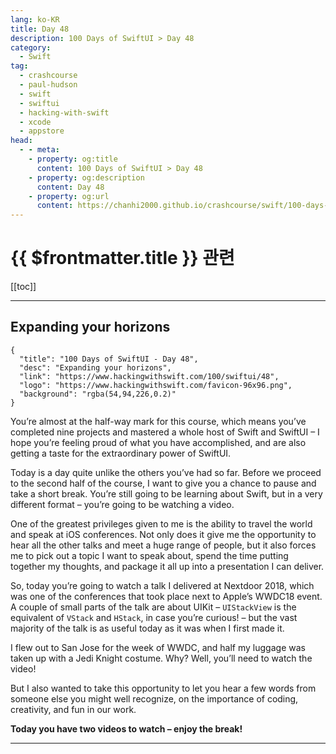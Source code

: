 ```yaml
---
lang: ko-KR
title: Day 48
description: 100 Days of SwiftUI > Day 48
category:
  - Swift
tag: 
  - crashcourse
  - paul-hudson
  - swift
  - swiftui
  - hacking-with-swift
  - xcode
  - appstore
head:
  - - meta:
    - property: og:title
      content: 100 Days of SwiftUI > Day 48
    - property: og:description
      content: Day 48
    - property: og:url
      content: https://chanhi2000.github.io/crashcourse/swift/100-days-of-swiftui/48.html
---
```


# {{ $frontmatter.title }} 관련

[[toc]]

---

## Expanding your horizons

```component VPCard
{
  "title": "100 Days of SwiftUI - Day 48",
  "desc": "Expanding your horizons",
  "link": "https://www.hackingwithswift.com/100/swiftui/48",
  "logo": "https://www.hackingwithswift.com/favicon-96x96.png",
  "background": "rgba(54,94,226,0.2)"
}
```

<VidStack src="youtube/U1gP4EcT_wQ"/>

You’re almost at the half-way mark for this course, which means you’ve completed nine projects and mastered a whole host of Swift and SwiftUI – I hope you’re feeling proud of what you have accomplished, and are also getting a taste for the extraordinary power of SwiftUI.

Today is a day quite unlike the others you’ve had so far. Before we proceed to the second half of the course, I want to give you a chance to pause and take a short break. You’re still going to be learning about Swift, but in a very different format – you’re going to be watching a video.

One of the greatest privileges given to me is the ability to travel the world and speak at iOS conferences. Not only does it give me the opportunity to hear all the other talks and meet a huge range of people, but it also forces me to pick out a topic I want to speak about, spend the time putting together my thoughts, and package it all up into a presentation I can deliver.

So, today you’re going to watch a talk I delivered at Nextdoor 2018, which was one of the conferences that took place next to Apple’s WWDC18 event. A couple of small parts of the talk are about UIKit – `UIStackView` is the equivalent of `VStack` and `HStack`, in case you’re curious! – but the vast majority of the talk is as useful today as it was when I first made it.

I flew out to San Jose for the week of WWDC, and half my luggage was taken up with a Jedi Knight costume. Why? Well, you’ll need to watch the video!

But I also wanted to take this opportunity to let you hear a few words from someone else you might well recognize, on the importance of coding, creativity, and fun in our work.

__Today you have two videos to watch – enjoy the break!__

<VideoPlayer 
  src="https://i.vimeocdn.com/video/1299520224-574f93c3c25a587238307c48663577947d8eb7519d7727ff5?mw=400&mh=400" />

---

<TagLinks />